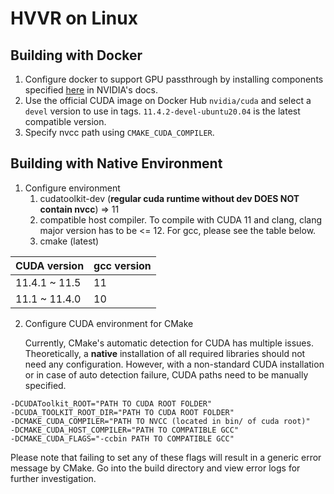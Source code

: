 # HVVR on Linux

## Building with Docker
1. Configure docker to support GPU passthrough by installing components specified [here](https://docs.nvidia.com/datacenter/cloud-native/container-toolkit/install-guide.html) in NVIDIA's docs.
2. Use the official CUDA image on Docker Hub `nvidia/cuda` and select a `devel` version to use in tags. `11.4.2-devel-ubuntu20.04` is the latest compatible version.
3. Specify nvcc path using `CMAKE_CUDA_COMPILER`.

## Building with Native Environment
1. Configure environment
   1. cudatoolkit-dev (**regular cuda runtime without dev DOES NOT contain nvcc**) => 11
   2. compatible host compiler. To compile with CUDA 11 and clang, clang major version has to be <= 12. For gcc, please see the table below.
   3. cmake (latest)

| CUDA version  | gcc version |
| ------------- | ----------- |
| 11.4.1 ~ 11.5 | 11          |
| 11.1 ~ 11.4.0 | 10          |

2. Configure CUDA environment for CMake

   Currently, CMake's automatic  detection for CUDA has multiple issues. Theoretically, a **native** installation of all required libraries should not need any configuration. However, with a non-standard CUDA installation or in case of auto detection failure, CUDA paths need to be manually specified.

```
-DCUDAToolkit_ROOT="PATH TO CUDA ROOT FOLDER"
-DCUDA_TOOLKIT_ROOT_DIR="PATH TO CUDA ROOT FOLDER"
-DCMAKE_CUDA_COMPILER="PATH TO NVCC (located in bin/ of cuda root)"
-DCMAKE_CUDA_HOST_COMPILER="PATH TO COMPATIBLE GCC"
-DCMAKE_CUDA_FLAGS="-ccbin PATH TO COMPATIBLE GCC"
```

   Please note that failing to set any of these flags will result in a generic error message by CMake. Go into the build directory and view error logs for further investigation.
